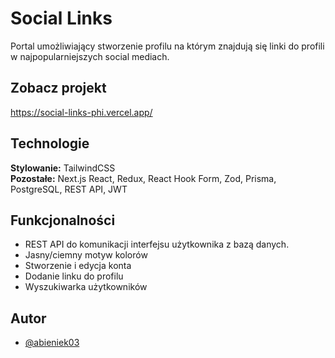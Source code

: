# Social Links

Portal umożliwiający stworzenie profilu na którym znajdują się linki do profili w najpopularniejszych social mediach.

## Zobacz projekt

https://social-links-phi.vercel.app/

## Technologie

**Stylowanie:** TailwindCSS \
**Pozostałe:** Next.js React, Redux, React Hook Form, Zod, Prisma, PostgreSQL, REST API, JWT

## Funkcjonalności

- REST API do komunikacji interfejsu użytkownika z bazą danych.
- Jasny/ciemny motyw kolorów
- Stworzenie i edycja konta
- Dodanie linku do profilu
- Wyszukiwarka użytkowników

## Autor

- [@abieniek03](https://www.github.com/abieniek03)
